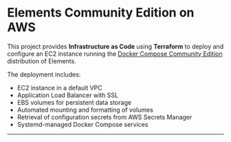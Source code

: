 # Elements Community Edition on AWS

This project provides **Infrastructure as Code** using **Terraform** to deploy and configure an EC2 instance running the [Docker Compose Community Edition](https://github.com/NamazuStudios/docker-compose) distribution of Elements.

The deployment includes:

* EC2 instance in a default VPC  
* Application Load Balancer with SSL  
* EBS volumes for persistent data storage  
* Automated mounting and formatting of volumes  
* Retrieval of configuration secrets from AWS Secrets Manager  
* Systemd-managed Docker Compose services

---

